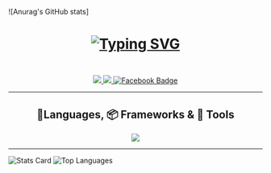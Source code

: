 ![Anurag's GitHub stats]<h1 align='center'>
  <a href="https://git.io/typing-svg">
    <img src="https://readme-typing-svg.demolab.com?font=Fira+Code&size=35&color=22A4F7&width=750&height=70&duration=6000&lines=Hi%2C+I%27am+Svilen+Ivanov.;Passioned+python+dev+from+Bulgaria!" alt="Typing SVG" />
  </a>
</h1>

<br/>

<div align='center'>
  <a href="mailto:ivanovsvilen88@gmail.com">
    <img src="https://img.shields.io/badge/Gmail-222222?style=for-the-badge&logo=gmail&logoColor=red"/>
  </a>
  <a href="https://www.linkedin.com/in/svilen-ivanov-31921398/">
    <img src="https://img.shields.io/badge/LinkedIn-0077B5?style=for-the-badge&logo=LinkedIn&logoColor=white"/>
  </a>
  <a href="https://www.facebook.com/svilen.ivanov.794">
    <img src="https://img.shields.io/badge/Facebook-1877F2?style=for-the-badge&logo=Facebook&logoColor=white" alt="Facebook Badge"/>
  </a>
</div>

<hr/>

<h2 align='center'> 📱Languages, 📦 Frameworks & 🔧 Tools</h2>

<p align="center">
  <a href="https://skillicons.dev">
    <img src="https://skillicons.dev/icons?i=git,js,mysql,postgres,docker,html,css,py,django" />
  </a>
</p>

<hr/>

![Stats Card](https://github-readme-stats.vercel.app/api?username=Svilkata88&theme=tokyonight&show_icons=true&cache_seconds=3600 )
![Top Languages](https://github-readme-stats.vercel.app/api/top-langs/?username=Svilkata88&layout=compact&theme=tokyonight)


